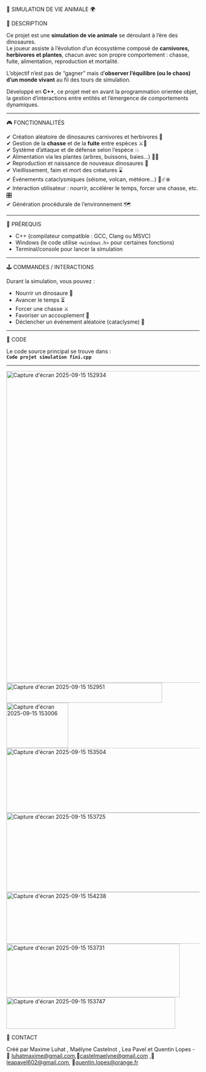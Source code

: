 🦖 SIMULATION DE VIE ANIMALE 🌍

📝 DESCRIPTION

Ce projet est une **simulation de vie animale** se déroulant à l’ère des dinosaures.  
Le joueur assiste à l’évolution d’un écosystème composé de **carnivores, herbivores et plantes**, chacun avec son propre comportement : chasse, fuite, alimentation, reproduction et mortalité.  

L’objectif n’est pas de “gagner” mais d’**observer l’équilibre (ou le chaos) d’un monde vivant** au fil des tours de simulation.  

Développé en **C++**, ce projet met en avant la programmation orientée objet, la gestion d’interactions entre entités et l’émergence de comportements dynamiques.

---

🎮 FONCTIONNALITÉS

✔ Création aléatoire de dinosaures carnivores et herbivores 🦖  
✔ Gestion de la **chasse** et de la **fuite** entre espèces ⚔️🏃  
✔ Système d’attaque et de défense selon l’espèce 💥  
✔ Alimentation via les plantes (arbres, buissons, baies…) 🌳🌿  
✔ Reproduction et naissance de nouveaux dinosaures 🐣  
✔ Vieillissement, faim et mort des créatures ⌛  
✔ Événements cataclysmiques (séisme, volcan, météore…) 🌋☄️❄️  
✔ Interaction utilisateur : nourrir, accélérer le temps, forcer une chasse, etc. 🎛️  
✔ Génération procédurale de l’environnement 🗺️  

---

📌 PRÉREQUIS

- C++ (compilateur compatible : GCC, Clang ou MSVC)  
- Windows (le code utilise `<windows.h>` pour certaines fonctions)  
- Terminal/console pour lancer la simulation  

---

🕹 COMMANDES / INTERACTIONS

Durant la simulation, vous pouvez :  

- Nourrir un dinosaure 🥩  
- Avancer le temps ⏳  
- Forcer une chasse ⚔️  
- Favoriser un accouplement 🐣  
- Déclencher un événement aléatoire (cataclysme) 🌋  

---

📂 CODE

Le code source principal se trouve dans :  
**`Code projet simulation fini.cpp`**

---
<img width="611" height="814" alt="Capture d'écran 2025-09-15 152934" src="https://github.com/user-attachments/assets/7ec55fa5-7ff2-41bd-a393-77f882bf45bf" />
<img width="406" height="52" alt="Capture d'écran 2025-09-15 152951" src="https://github.com/user-attachments/assets/509f3039-c8be-491c-824d-deeffbf16813" />
<img width="161" height="118" alt="Capture d'écran 2025-09-15 153006" src="https://github.com/user-attachments/assets/55ddbeaa-5eb4-4831-a6d7-d55903250b96" />
<img width="666" height="169" alt="Capture d'écran 2025-09-15 153504" src="https://github.com/user-attachments/assets/36c4a112-c44c-4c32-836a-ed2628e56c9c" />
<img width="585" height="207" alt="Capture d'écran 2025-09-15 153725" src="https://github.com/user-attachments/assets/5f628b9a-2139-4d28-887e-3bcb2ebf6889" />
<img width="1101" height="135" alt="Capture d'écran 2025-09-15 154238" src="https://github.com/user-attachments/assets/50cdb5be-2abc-4c75-ac8a-dc18afabb82c" />
<img width="452" height="140" alt="Capture d'écran 2025-09-15 153731" src="https://github.com/user-attachments/assets/29aa26e1-ca36-49ec-a82b-43086c581a70" />
<img width="440" height="82" alt="Capture d'écran 2025-09-15 153747" src="https://github.com/user-attachments/assets/3fb72afa-916c-459a-bc70-4a4847231512" />





📧 CONTACT

Créé par Maxime Luhat , Maëlyne Castelnot , Lea Pavel et Quentin Lopes - 📩 luhatmaxime@gmail.com,📩castelmaelyne@gmail.com ,📩 leapavel602@gmail.com, 📩quentin.lopes@orange.fr
